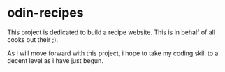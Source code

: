 # odin-recipes
This project is dedicated to build a recipe website. This is in behalf of all cooks out their ;).

As i will move forward with this project, i hope to take my coding skill to a decent level as i have just begun.